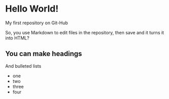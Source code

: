 # Hello World!
My first repository on Git-Hub

So, you use Markdown to edit files in the repository, then save and it turns it into HTML?

## You can make headings

And bulleted lists

* one
* two
* three
* four



